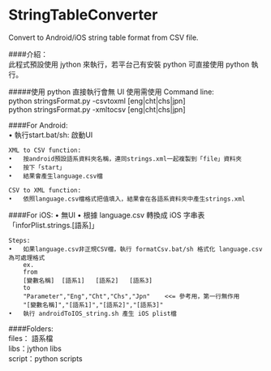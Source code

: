 # StringTableConverter
Convert to Android/iOS string table format from CSV file.

####介紹：  
此程式預設使用 jython 來執行，若平台己有安裝 python 可直接使用 python 執行。  

#####使用 python 直接執行會無 UI 使用需使用 Command line:  
	python stringsFormat.py -csvtoxml [eng|cht|chs|jpn]  
	python stringsFormat.py -xmltocsv [eng|cht|chs|jpn]  


####For Android:  
	•	執行start.bat/sh: 啟動UI

	XML to CSV function:
	•	按android預設語系資料夾名稱，連同strings.xml一起複製到「file」資料夾
	•	按下「start」
	•	結果會產生language.csv檔

	CSV to XML function:
	•	依照language.csv檔格式把值填入，結果會在各語系資料夾中產生strings.xml

####For iOS:
	•	無UI
	•	根據	language.csv 轉換成 iOS 字串表「inforPlist.strings.[語系]」

	Steps:	
	•	如果language.csv非正規CSV檔，執行 formatCsv.bat/sh 格式化 language.csv 為可處理格式
		ex.
		from
		[變數名稱]	[語系1]	[語系2]	[語系3]
		to
		"Parameter","Eng","Cht","Chs","Jpn"    <<= 參考用，第一行無作用
		"[變數名稱]","[語系1]","[語系2]","[語系3]"
	•	執行 androidToIOS_string.sh 產生 iOS plist檔


####Folders:  
	files： 語系檔  
	libs：jython libs  
	script：python scripts
